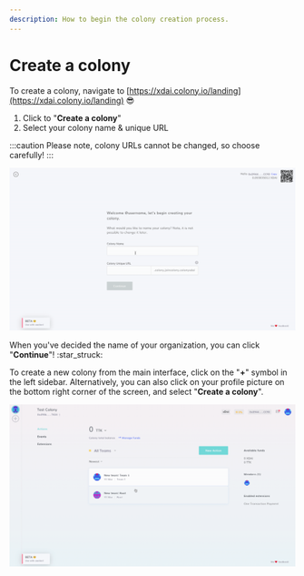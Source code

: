 ```yaml
---
description: How to begin the colony creation process.
---
```


# Create a colony

To create a colony, navigate to [https://xdai.colony.io/landing](https://xdai.colony.io/landing)  :sunglasses:&#x20;

1. Click to "**Create a colony**"
2. Select your colony name & unique URL

:::caution
Please note, colony URLs cannot be changed, so choose carefully!
:::

![](../../assets/ColonyName.gif)

When you've decided the name of your organization, you can click "**Continue**"! :star\_struck:&#x20;



To create a new colony from the main interface, click on the "**+**" symbol in the left sidebar. Alternatively, you can also click on your profile picture on the bottom right corner of the screen, and select "**Create a colony**".&#x20;

![](../../assets/CreateColony.gif)
